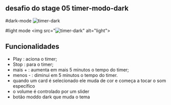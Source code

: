 
## desafio do stage 05 timer-modo-dark


#dark-mode
<img src="https://efficient-sloth-d85.notion.site/image/https%3A%2F%2Fs3-us-west-2.amazonaws.com%2Fsecure.notion-static.com%2F949f1b12-3170-4152-ad0b-9474bd1b36d1%2FUntitled.png?id=7c20b83b-be48-4d1c-b445-61e9badb1a80&table=block&spaceId=08f749ff-d06d-49a8-a488-9846e081b224&width=2000&userId=&cache=v2" alt="timer-dark">

#light mode
<img src="<img src="https://www.notion.so/image/https%3A%2F%2Fs3-us-west-2.amazonaws.com%2Fsecure.notion-static.com%2Fb9669d8a-353b-404d-8256-4a4c4f9a0364%2FUntitled.png?id=d5970a2c-e1ea-496d-9677-d451e841d0ac&table=block&spaceId=c11dcb89-a4f8-4604-aa18-71b91eacb182&width=2000&userId=0ab5252c-a0f5-4a98-9bf0-985b7b5f10b1&cache=v2" alt="timer-dark">" alt="light">

## Funcionalidades

- Play   : aciona o timer;
- Stop   : para o timer;
- mais + : aumenta em mais 5 minutos o tempo do timer;
- menos - : diminui em 5 minutos o tempo do timer.
- quando um card é selecionado ele muda de cor e começa a tocar o som específico
- o volume é controlado por um slider
- botão moddo dark que muda o tema 

